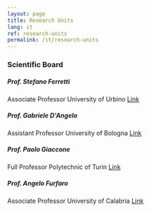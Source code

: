 ```yaml
---
layout: page
title: Research Units
lang: it
ref: research-units
permalink: /it/research-units
---
```


### Scientific Board

##### Prof. Stefano Ferretti
Associate Professor
University of Urbino
[Link](https://www.uniurb.it/persone/stefano-ferretti)

##### Prof. Gabriele D'Angelo
Assistant Professor
University of Bologna
[Link](https://www.unibo.it/sitoweb/g.dangelo)

##### Prof. Paolo Giaccone
Full Professor
Polytechnic of Turin
[Link](https://www.unibo.it/sitoweb/g.dangelo)


##### Prof. Angelo Furfaro
Associate Professor
University of Calabria
[Link](#)
